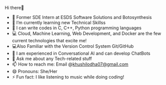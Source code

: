 Hi there👋
 
- 🔭 Former SDE Intern at ESDS Software Solutions and Botosynthesis
- 🌱 I’m currently learning new Technical Skillss
- 📝 I can write codes in C, C++, Python programming languages
- 💻 Cloud, Machine Learning, Web Development, and Docker are the few current technologies that excite me!
- 💻Also Familiar with the Version Control System Git/GitHub
- 🤖 I am experienced in Conversational AI and can develop ChatBots
- 💬 Ask me about any Tech-related stuff
- 📫 How to reach me: Email @khushilodha07@gmail.com
- 😄 Pronouns: She/Her
- ⚡ Fun fact: I like listening to music while doing coding!
